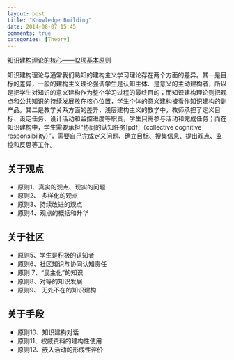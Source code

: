 ```yaml
---
layout: post
title: "Knowledge Building"
date: 2014-08-07 15:45
comments: true
categories: [Theory]
---
```


[知识建构理论的核心——12项基本原则](http://blog.sina.com.cn/s/blog_62881fbe0100qn5l.html)

知识建构理论与通常我们熟知的建构主义学习理论存在两个方面的差异。其一是目标的差异，一般的建构主义理论强调学生是认知主体、是意义的主动建构者，所以是把学生对知识的意义建构作为整个学习过程的最终目的；而知识建构理论则把观点和公共知识的持续发展放在核心位置，学生个体的意义建构被看作知识建构的副产品。其二是教学关系方面的差异，浅层建构主义的教学中，教师承担了定义目标、设定任务、设计活动和监控进度等职责，学生只需参与活动和完成任务；而在知识建构中，学生需要承担“协同的认知任务[pdf]（collective cognitive responsibility）”，需要自己完成定义问题、确立目标、搜集信息、提出观点、监控和反思等工作。

关于观点
---

- 原则1、真实的观点、现实的问题
- 原则2、 多样化的观点
- 原则3、持续改进的观点
- 原则4、观点的概括和升华

关于社区
---

- 原则5、学生是积极的认知者
- 原则6、社区知识与协同认知责任
- 原则 7、“民主化”的知识
- 原则8、对等的知识发展
- 原则9、 无处不在的知识建构

关于手段
---

- 原则10、知识建构对话
- 原则11、权威资料的建构性使用
- 原则12、嵌入活动的形成性评价